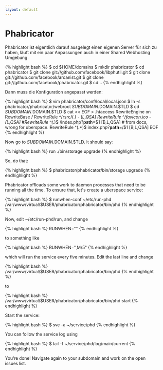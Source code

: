 ```yaml
---
layout: default
---
```

# Phabricator

Phabricator ist eigentlich darauf ausgelegt einen eigenen Server für sich zu haben, läuft mit ein paar Anpassungen auch in einer Shared Webhosting Umgebung.

{% highlight bash %}
$ cd $HOME/domains
$ mkdir phabricator
$ cd phabricator
$ git clone git://github.com/facebook/libphutil.git
$ git clone git://github.com/facebook/arcanist.git
$ git clone git://github.com/facebook/phabricator.git
$ cd ..
{% endhighlight %}

Dann muss die Konfiguration angepasst werden:

{% highlight bash %}
$ vim phabricator/conf/local/local.json
$ ln -s phabricator/phabricator/webroot $SUBDOMAIN.$DOMAIN.$TLD
$ cd $SUBDOMAIN.$DOMAIN.$TLD
$ cat << EOF > .htaccess
  RewriteEngine on
  RewriteBase /
  RewriteRule ^/rsrc/(.*)     -                       [L,QSA]
  RewriteRule ^/favicon.ico   -                       [L,QSA]
  #RewriteRule ^(.*)$          /index.php?__path__=$1  [B,L,QSA] # from docs, wrong for uberspace.
  RewriteRule ^(.*)$ index.php?__path__=/$1 [B,L,QSA]
  EOF
{% endhighlight %}

Now go to $SUBDOMAIN.$DOMAIN.$TLD. It should say:

{% highlight bash %}
run ./bin/storage upgrade
{% endhighlight %}

So, do that:

{% highlight bash %}
$ phabricator/phabricator/bin/storage upgrade
{% endhighlight %}

Phabricator offloads some work to daemon processes that need to be running all the time. To ensure that, let's create a uberspace service:

{% highlight bash %}
$ runwhen-conf ~/etc/run-phd /var/www/virtual/$USER/phabricator/phabricator/bin/phd
{% endhighlight %}

Now, edit ~/etc/run-phd/run, and change

{% highlight bash %}
RUNWHEN=""
{% endhighlight %}

to something like

{% highlight bash %}
RUNWHEN=",M/5"
{% endhighlight %}

which will run the service every five minutes. Edit the last line and change

{% highlight bash %}
/var/www/virtual/$USER/phabricator/phabricator/bin/phd
{% endhighlight %}

to

{% highlight bash %}
/var/www/virtual/$USER/phabricator/phabricator/bin/phd start
{% endhighlight %}

Start the service:

{% highlight bash %}
$ svc -a ~/service/phd
{% endhighlight %}

You can follow the service log using

{% highlight bash %}
$ tail -f ~/service/phd/log/main/current
{% endhighlight %}

You're done! Navigate again to your subdomain and work on the open issues list.
